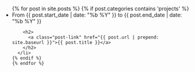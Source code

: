 <!-- ---
layout: page
title: Work
permalink: /work/
--- -->


<div class="home">

  <ul class="post-list">
    {% for post in site.posts %}
    {% if post.categories contains 'projects' %}
      <li>
        <span class="post-meta">From {{ post.start_date | date: "%b %Y" }} to {{ post.end_date | date: "%b %Y" }}</span>

        <h2>
          <a class="post-link" href="{{ post.url | prepend: site.baseurl }}">{{ post.title }}</a>
        </h2>
      </li>
    {% endif %}
    {% endfor %}
  </ul>

</div>
